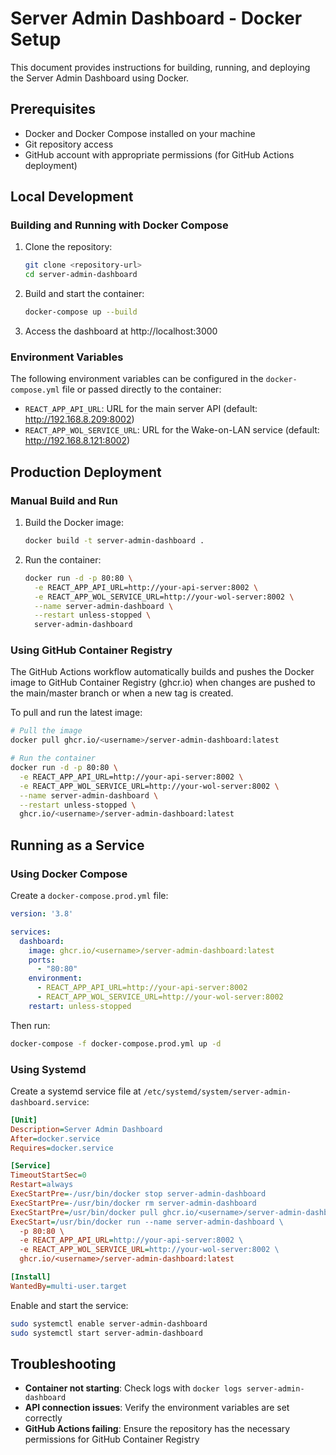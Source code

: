 # Server Admin Dashboard - Docker Setup

This document provides instructions for building, running, and deploying the Server Admin Dashboard using Docker.

## Prerequisites

- Docker and Docker Compose installed on your machine
- Git repository access
- GitHub account with appropriate permissions (for GitHub Actions deployment)

## Local Development

### Building and Running with Docker Compose

1. Clone the repository:
   ```bash
   git clone <repository-url>
   cd server-admin-dashboard
   ```

2. Build and start the container:
   ```bash
   docker-compose up --build
   ```

3. Access the dashboard at http://localhost:3000

### Environment Variables

The following environment variables can be configured in the `docker-compose.yml` file or passed directly to the container:

- `REACT_APP_API_URL`: URL for the main server API (default: http://192.168.8.209:8002)
- `REACT_APP_WOL_SERVICE_URL`: URL for the Wake-on-LAN service (default: http://192.168.8.121:8002)

## Production Deployment

### Manual Build and Run

1. Build the Docker image:
   ```bash
   docker build -t server-admin-dashboard .
   ```

2. Run the container:
   ```bash
   docker run -d -p 80:80 \
     -e REACT_APP_API_URL=http://your-api-server:8002 \
     -e REACT_APP_WOL_SERVICE_URL=http://your-wol-server:8002 \
     --name server-admin-dashboard \
     --restart unless-stopped \
     server-admin-dashboard
   ```

### Using GitHub Container Registry

The GitHub Actions workflow automatically builds and pushes the Docker image to GitHub Container Registry (ghcr.io) when changes are pushed to the main/master branch or when a new tag is created.

To pull and run the latest image:

```bash
# Pull the image
docker pull ghcr.io/<username>/server-admin-dashboard:latest

# Run the container
docker run -d -p 80:80 \
  -e REACT_APP_API_URL=http://your-api-server:8002 \
  -e REACT_APP_WOL_SERVICE_URL=http://your-wol-server:8002 \
  --name server-admin-dashboard \
  --restart unless-stopped \
  ghcr.io/<username>/server-admin-dashboard:latest
```

## Running as a Service

### Using Docker Compose

Create a `docker-compose.prod.yml` file:

```yaml
version: '3.8'

services:
  dashboard:
    image: ghcr.io/<username>/server-admin-dashboard:latest
    ports:
      - "80:80"
    environment:
      - REACT_APP_API_URL=http://your-api-server:8002
      - REACT_APP_WOL_SERVICE_URL=http://your-wol-server:8002
    restart: unless-stopped
```

Then run:

```bash
docker-compose -f docker-compose.prod.yml up -d
```

### Using Systemd

Create a systemd service file at `/etc/systemd/system/server-admin-dashboard.service`:

```ini
[Unit]
Description=Server Admin Dashboard
After=docker.service
Requires=docker.service

[Service]
TimeoutStartSec=0
Restart=always
ExecStartPre=-/usr/bin/docker stop server-admin-dashboard
ExecStartPre=-/usr/bin/docker rm server-admin-dashboard
ExecStartPre=/usr/bin/docker pull ghcr.io/<username>/server-admin-dashboard:latest
ExecStart=/usr/bin/docker run --name server-admin-dashboard \
  -p 80:80 \
  -e REACT_APP_API_URL=http://your-api-server:8002 \
  -e REACT_APP_WOL_SERVICE_URL=http://your-wol-server:8002 \
  ghcr.io/<username>/server-admin-dashboard:latest

[Install]
WantedBy=multi-user.target
```

Enable and start the service:

```bash
sudo systemctl enable server-admin-dashboard
sudo systemctl start server-admin-dashboard
```

## Troubleshooting

- **Container not starting**: Check logs with `docker logs server-admin-dashboard`
- **API connection issues**: Verify the environment variables are set correctly
- **GitHub Actions failing**: Ensure the repository has the necessary permissions for GitHub Container Registry